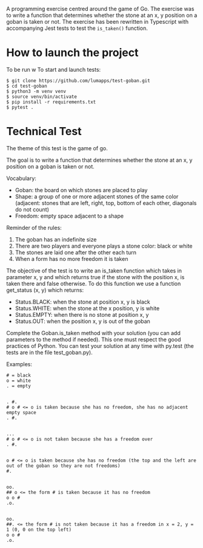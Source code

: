 A programming exercise centred around the game of Go. 
The exercise was to write a function that determines whether the stone at an x, y position on a goban is taken or not.
The exercise has been rewritten in Typescript with accompanying Jest tests to test the `is_taken()` function.


# How to launch the project

To be run w
To start and launch tests:

```
$ git clone https://github.com/lumapps/test-goban.git
$ cd test-goban
$ python3 -m venv venv
$ source venv/bin/activate
$ pip install -r requirements.txt
$ pytest .
```

# Technical Test

The theme of this test is the game of go.

The goal is to write a function that determines whether the stone at an x, y position on a goban is taken or not.

Vocabulary:
- Goban: the board on which stones are placed to play
- Shape: a group of one or more adjacent stones of the same color (adjacent: stones that are left, right, top, bottom of each other, diagonals do not count)
- Freedom: empty space adjacent to a shape

Reminder of the rules:

1. The goban has an indefinite size
2. There are two players and everyone plays a stone color: black or white
3. The stones are laid one after the other each turn
4. When a form has no more freedom it is taken

The objective of the test is to write an is_taken function which takes in parameter x, y and which returns true if the stone with the position x, is taken there and false otherwise. To do this function we use a function get_status (x, y) which returns:

- Status.BLACK: when the stone at position x, y is black
- Status.WHITE: when the stone at the x position, y is white
- Status.EMPTY: when there is no stone at position x, y
- Status.OUT: when the position x, y is out of the goban

Complete the Goban.is_taken method with your solution (you can add parameters to the method if needed). This one must respect the good practices of Python. You can test your solution at any time with py.test (the tests are in the file test_goban.py).

Examples:
```
# = black
o = white
. = empty


. #.
# o # <= o is taken because she has no freedom, she has no adjacent empty space
. #.


...
# o # <= o is not taken because she has a freedom over
. #.


o # <= o is taken because she has no freedom (the top and the left are out of the goban so they are not freedoms)
#.


oo.
## o <= the form # is taken because it has no freedom
o o #
.o.


oo.
##. <= the form # is not taken because it has a freedom in x = 2, y = 1 (0, 0 on the top left)
o o #
.o.
```
